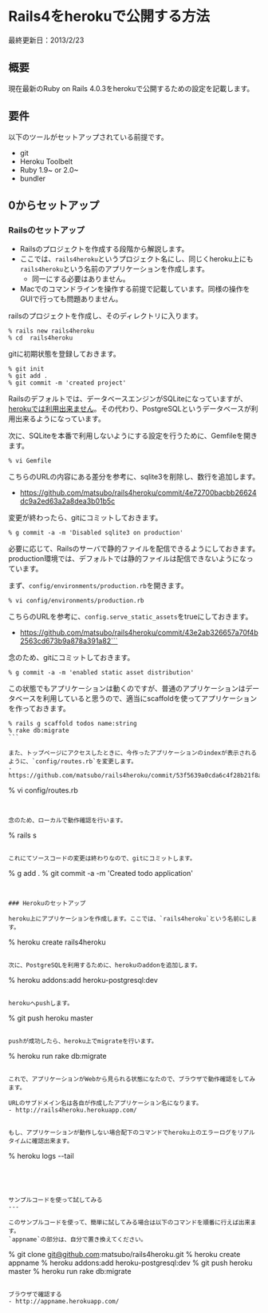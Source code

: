 Rails4をherokuで公開する方法
====

最終更新日：2013/2/23

概要
---
現在最新のRuby on Rails 4.0.3をherokuで公開するための設定を記載します。


要件
---
以下のツールがセットアップされている前提です。

- git
- Heroku Toolbelt
- Ruby 1.9~ or 2.0~
- bundler


0からセットアップ
---

### Railsのセットアップ

- Railsのプロジェクトを作成する段階から解説します。
- ここでは、`rails4heroku`というプロジェクト名にし、同じくheroku上にも`rails4heroku`という名前のアプリケーションを作成します。
  - 同一にする必要はありません。
- Macでのコマンドラインを操作する前提で記載しています。同様の操作をGUIで行っても問題ありません。


railsのプロジェクトを作成し、そのディレクトリに入ります。
```
% rails new rails4heroku
% cd  rails4heroku
```

gitに初期状態を登録しておきます。
```
% git init
% git add .
% git commit -m 'created project'
```

Railsのデフォルトでは、データベースエンジンがSQLiteになっていますが、[herokuでは利用出来ません](https://devcenter.heroku.com/articles/sqlite3)。その代わり、PostgreSQLというデータベースが利用出来るようになっています。

次に、SQLiteを本番で利用しないようにする設定を行うために、Gemfileを開きます。
```
% vi Gemfile
```

こちらのURLの内容にある差分を参考に、sqlite3を削除し、数行を追加します。

- https://github.com/matsubo/rails4heroku/commit/4e72700bacbb26624dc9a2ed63a2a8dea3b01b5c


変更が終わったら、gitにコミットしておきます。
```
% g commit -a -m 'Disabled sqlite3 on production'
```


必要に応じて、Railsのサーバで静的ファイルを配信できるようにしておきます。production環境では、デフォルトでは静的ファイルは配信できないようになっています。

まず、`config/environments/production.rb`を開きます。
```
% vi config/environments/production.rb
```

こちらのURLを参考に、`config.serve_static_assets`をtrueにしておきます。

- https://github.com/matsubo/rails4heroku/commit/43e2ab326657a70f4b2563cd673b9a878a391a82```


念のため、gitにコミットしておきます。
```
% g commit -a -m 'enabled static asset distribution'
```


この状態でもアプリケーションは動くのですが、普通のアプリケーションはデータベースを利用していると思うので、適当にscaffoldを使ってアプリケーションを作っておきます。
```
% rails g scaffold todos name:string
% rake db:migrate
``` 

また、トップページにアクセスしたときに、今作ったアプリケーションのindexが表示されるように、`config/routes.rb`を変更します。
- https://github.com/matsubo/rails4heroku/commit/53f5639a0cda6c4f28b21f8a4f67779ddefb2901

```
% vi config/routes.rb
```


念のため、ローカルで動作確認を行います。
```
% rails s
```

これにてソースコードの変更は終わりなので、gitにコミットします。
```
% g add .
% git commit -a -m 'Created todo application'
```


### Herokuのセットアップ

heroku上にアプリケーションを作成します。ここでは、`rails4heroku`という名前にします。

```
% heroku create rails4heroku
```

次に、PostgreSQLを利用するために、herokuのaddonを追加します。
```
% heroku addons:add heroku-postgresql:dev
```

herokuへpushします。
```
% git push heroku master
```

pushが成功したら、heroku上でmigrateを行います。
```
% heroku run rake db:migrate
```

これで、アプリケーションがWebから見られる状態になたので、ブラウザで動作確認をしてみます。

URLのサブドメイン名は各自が作成したアプリケーション名になります。
- http://rails4heroku.herokuapp.com/


もし、アプリケーションが動作しない場合配下のコマンドでheroku上のエラーログをリアルタイムに確認出来ます。

```
% heroku  logs --tail
```




サンプルコードを使って試してみる
---

このサンプルコードを使って、簡単に試してみる場合は以下のコマンドを順番に行えば出来ます。
`appname`の部分は、自分で置き換えてください。

```
% git clone git@github.com:matsubo/rails4heroku.git
% heroku create appname
% heroku addons:add heroku-postgresql:dev
% git push heroku master
% heroku run rake db:migrate
```

ブラウザで確認する
- http://appname.herokuapp.com/



